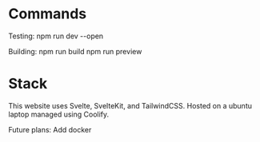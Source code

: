 # Commands
Testing:
npm run dev --open

Building: 
npm run build
npm run preview

# Stack
This website uses Svelte, SvelteKit, and TailwindCSS.
Hosted on a ubuntu laptop managed using Coolify.

Future plans:
Add docker

